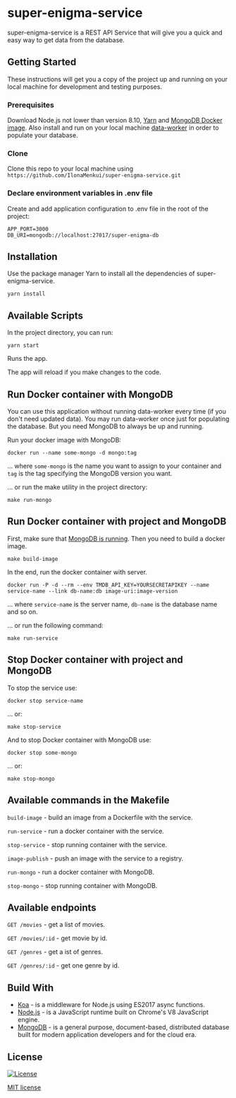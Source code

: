 # super-enigma-service

super-enigma-service is a REST API Service that will give you a quick and easy way to get data from the database.

## Getting Started

These instructions will get you a copy of the project up and running on your local machine for development and testing purposes.

### Prerequisites

Download Node.js not lower than version 8.10, [Yarn](https://yarnpkg.com/) and [MongoDB Docker image](https://hub.docker.com/_/mongo). Also install and run on your local machine [data-worker](https://github.com/IlonaMenkui/data-worker) in order to populate your database.

### Clone

Clone this repo to your local machine using `https://github.com/IlonaMenkui/super-enigma-service.git`

### Declare environment variables in .env file

Create and add application configuration to .env file in the root of the project:

```
APP_PORT=3000
DB_URI=mongodb://localhost:27017/super-enigma-db
```

## Installation

Use the package manager Yarn to install all the dependencies of super-enigma-service.

```
yarn install
```

## Available Scripts

In the project directory, you can run:

```
yarn start
```

Runs the app.<br>

The app will reload if you make changes to the code.<br>

## Run Docker container with MongoDB

You can use this application without running data-worker every time (if you don't need updated data). You may run data-worker once just for populating the database. But you need MongoDB to always be up and running.

Run your docker image with MongoDB:
```
docker run --name some-mongo -d mongo:tag
```
... where ```some-mongo``` is the name you want to assign to your container and ```tag``` is the tag specifying the MongoDB version you want.

... or run the make utility in the project directory:
```
make run-mongo
```

## Run Docker container with project and MongoDB
First, make sure that [MongoDB is running](#run-db).
Then you need to build a docker image.
```
make build-image
```

In the end, run the docker container with server.
```
docker run -P -d --rm --env TMDB_API_KEY=YOURSECRETAPIKEY --name service-name --link db-name:db image-uri:image-version
```
... where ```service-name``` is the server name, ```db-name``` is the database name and so on.

... or run the following command:

```
make run-service
```

## Stop Docker container with project and MongoDB
To stop the service use:
```
docker stop service-name
```
... or:
```
make stop-service
```
And to stop Docker container with MongoDB use:
```
docker stop some-mongo
```
... or:
```
make stop-mongo
```

## Available commands in the Makefile

`build-image` - build an image from a Dockerfile with the service.

`run-service` - run a docker container with the service.

`stop-service` - stop running container with the service.

`image-publish` - push an image with the service to a registry.

`run-mongo` - run a docker container with MongoDB.

`stop-mongo` - stop running container with MongoDB.

## Available endpoints

`GET /movies` - get a list of movies.

`GET /movies/:id` - get movie by id.

`GET /genres` - get a ist of genres.

`GET /genres/:id` - get one genre by id.


## Build With
* [Koa](https://koajs.com/) - is a middleware for Node.js using ES2017 async functions.
* [Node.js](https://nodejs.org) - is a JavaScript runtime built on Chrome's V8 JavaScript engine.
* [MongoDB](https://www.mongodb.com/) - is a general purpose, document-based, distributed database built for modern application developers and for the cloud era.

## License

[![License](http://img.shields.io/:license-mit-blue.svg?style=flat-square)](http://badges.mit-license.org)

[MIT license](https://choosealicense.com/licenses/mit/)
